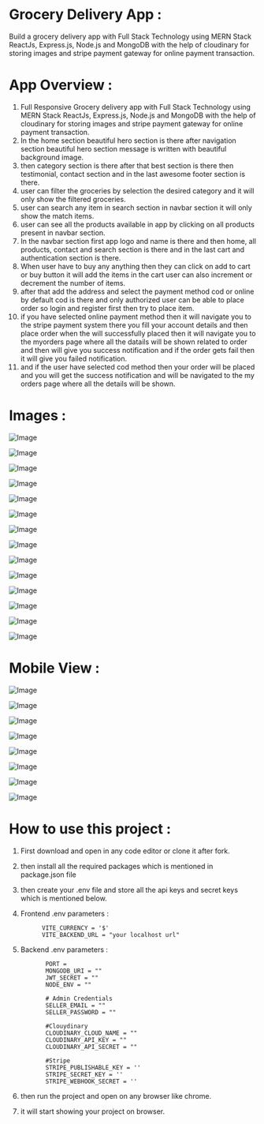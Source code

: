 #  Grocery Delivery App :

Build a grocery delivery app with Full Stack Technology using MERN Stack ReactJs, Express.js, Node.js and MongoDB with the help of cloudinary for storing images and stripe payment gateway for online payment transaction.


#  App Overview :

1. Full Responsive Grocery delivery app with Full Stack Technology using MERN Stack ReactJs, Express.js, Node.js and MongoDB with the help of cloudinary for storing images and stripe payment gateway for online payment transaction.
2. In the home section beautiful hero section is there after navigation section beautiful hero section message is written with beautiful background image.
3. then category section is there after that best section is there then testimonial, contact section and in the last awesome footer section is there.
4. user can filter the groceries by selection the desired category and it will only show the filtered groceries.
5. user can search any item in search section in navbar section it will only show the match items.
6. user can see all the products available in app by clicking on all products present in navbar section.
7. In the navbar section first app logo and name is there and then home, all products, contact and search section is there and in the last cart and authentication section is there.
8. When user have to buy any anything then they can click on add to cart or buy button it will add the items in the cart user can also increment or decrement the number of items.
9. after that add the address and select the payment method cod or online by default cod is there and only authorized user can be able to place order so login and register first then try to place item.
10. if you have selected online payment method then it will navigate you to the stripe payment system there you fill your account details and then place order when the will successfully placed then it will navigate you to the myorders page where all the datails will be shown related to order and then will give you success notification and if the order gets fail then it will give you failed notification.
11. and if the user have selected cod method then your order will be placed and you will get the success notification and will be navigated to the my orders page where all the details will be shown.


#  Images :

![Image](https://github.com/user-attachments/assets/d69a3422-6b80-4fa2-8776-0215cd33e08b)

![Image](https://github.com/user-attachments/assets/c79dc1eb-5828-4808-b6d3-3478734d4182)

![Image](https://github.com/user-attachments/assets/3c8d8abe-c32a-4ef4-8f05-8b4872ea6f40)

![Image](https://github.com/user-attachments/assets/220102ba-f7f7-44d3-a8b7-63eb1135d343)

![Image](https://github.com/user-attachments/assets/bb94ad2d-5935-4d85-9a07-703d660a8ca7)

![Image](https://github.com/user-attachments/assets/302a009d-7803-4b18-a4c6-5255921fd391)

![Image](https://github.com/user-attachments/assets/99dcf9ed-849f-4095-8d63-87ae5315755d)

![Image](https://github.com/user-attachments/assets/9344eabd-cbfb-413e-87a6-7d2f32941a38)

![Image](https://github.com/user-attachments/assets/3f72f97e-3cb1-4c6c-bf4c-4ce4285f640a)

![Image](https://github.com/user-attachments/assets/c09c0efc-1db0-493b-a59c-96ee13f8c99c)

![Image](https://github.com/user-attachments/assets/ea082220-f4fa-407b-a49a-186404c6a819)

![Image](https://github.com/user-attachments/assets/6320fded-9eeb-420a-aaae-10d46816e27c)

![Image](https://github.com/user-attachments/assets/05130d4b-7326-49ef-8b59-93cf7cdb9dfc)

![Image](https://github.com/user-attachments/assets/b926cab7-0507-43ad-b3e2-b3f9306cdfeb)


#  Mobile View :


![Image](https://github.com/user-attachments/assets/0b054dfa-53cf-4649-8493-afb75ab93208)

![Image](https://github.com/user-attachments/assets/67d788e8-6dc3-4c51-81eb-8bd4626f5150)

![Image](https://github.com/user-attachments/assets/2f53f296-d98e-4826-ad19-d53a63d2b81b)

![Image](https://github.com/user-attachments/assets/20125b42-66a7-411d-a7fb-4e96b75cd6c8)

![Image](https://github.com/user-attachments/assets/f8cbf885-ff9e-4a02-bc8a-a1845ca2c4ef)

![Image](https://github.com/user-attachments/assets/d6f74407-d456-477c-84d3-d90cac4fca1d)

![Image](https://github.com/user-attachments/assets/bade7a04-b78b-4345-8b10-fd3b7227c5d0)

![Image](https://github.com/user-attachments/assets/c9a47e68-a915-4378-b233-7b621e60298e)


#  How to use this project :

1. First download and open in any code editor or clone it after fork.
2. then install all the required packages which is mentioned in package.json file
3. then create your .env file and store all the api keys and secret keys which is mentioned below.
4. Frontend .env parameters :
   
             VITE_CURRENCY = '$'
             VITE_BACKEND_URL = "your localhost url"
   
5. Backend .env parameters :
       
              PORT = 
              MONGODB_URI = ""
              JWT_SECRET = ""
              NODE_ENV = ""
              
              # Admin Credentials
              SELLER_EMAIL = ""
              SELLER_PASSWORD = ""
              
              #Clouydinary
              CLOUDINARY_CLOUD_NAME = ""
              CLOUDINARY_API_KEY = ""
              CLOUDINARY_API_SECRET = ""
              
              #Stripe
              STRIPE_PUBLISHABLE_KEY = ''
              STRIPE_SECRET_KEY = ''
              STRIPE_WEBHOOK_SECRET = ''

6. then run the project and open on any browser like chrome.
7. it will start showing your project on browser.

